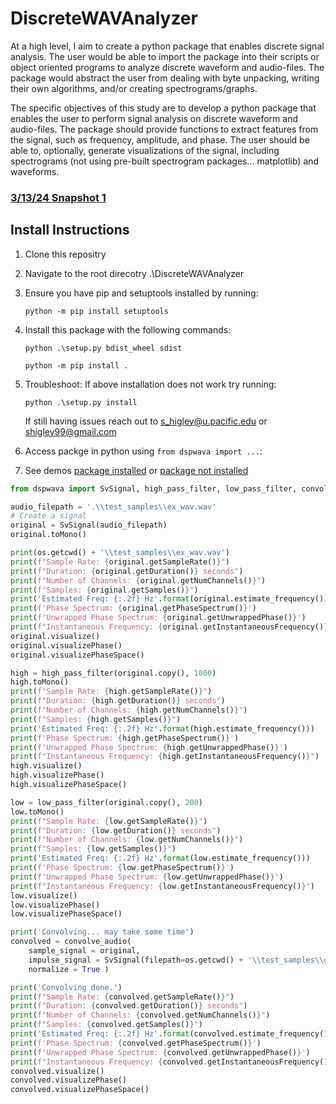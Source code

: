 # DiscreteWAVAnalyzer

At a high level, I aim to create a python package that enables discrete signal analysis. The user would be able to import the package
into their scripts or object oriented programs to analyze discrete waveform and audio-files. The package would abstract the user from
dealing with byte unpacking, writing their own algorithms, and/or creating spectrograms/graphs.

The specific objectives of this study are to develop a python package that enables the user to perform signal analysis on discrete
waveform and audio-files. The package should provide functions to extract features from the signal, such as frequency, amplitude, and
phase. The user should be able to, optionally, generate visualizations of the signal, including spectrograms (not using pre-built
spectrogram packages... matplotlib) and waveforms.


### [3/13/24 Snapshot 1](https://github.com/snhig/DiscreteWAVAnalyzer/wiki/Snapshot-1)

## Install Instructions

1. Clone this repositry
2. Navigate to the root direcotry .\DiscreteWAVAnalyzer
3. Ensure you have pip and setuptools installed by running:

    `python -m pip install setuptools`
    
4. Install this package with the following commands:
   
    `python .\setup.py bdist_wheel sdist`

    `python -m pip install .`

5. Troubleshoot: If above installation does not work try running:

    `python .\setup.py install`

    If still having issues reach out to s_higley@u.pacific.edu or shigley99@gmail.com

6. Access packge in python using `from dspwava import ...`:

7. See demos [package installed](https://github.com/snhig/DiscreteWAVAnalyzer/blob/main/demo_w_install.py) or [package not installed](https://github.com/snhig/DiscreteWAVAnalyzer/blob/main/demo_no_install.py)
        
```python
from dspwava import SvSignal, high_pass_filter, low_pass_filter, convolve_audio

audio_filepath = '.\\test_samples\\ex_wav.wav'
# Create a signal
original = SvSignal(audio_filepath)
original.toMono()

print(os.getcwd() + '\\test_samples\\ex_wav.wav')
print(f"Sample Rate: {original.getSampleRate()}")
print(f"Duration: {original.getDuration()} seconds")
print(f"Number of Channels: {original.getNumChannels()}")
print(f"Samples: {original.getSamples()}")
print('Estimated Freq: {:.2f} Hz'.format(original.estimate_frequency()))
print(f'Phase Spectrum: {original.getPhaseSpectrum()}')
print(f'Unwrapped Phase Spectrum: {original.getUnwrappedPhase()}')
print(f"Instantaneous Frequency: {original.getInstantaneousFrequency()}")
original.visualize()
original.visualizePhase()
original.visualizePhaseSpace()

high = high_pass_filter(original.copy(), 1000)
high.toMono()
print(f"Sample Rate: {high.getSampleRate()}")
print(f"Duration: {high.getDuration()} seconds")
print(f"Number of Channels: {high.getNumChannels()}")
print(f"Samples: {high.getSamples()}")
print('Estimated Freq: {:.2f} Hz'.format(high.estimate_frequency()))
print(f'Phase Spectrum: {high.getPhaseSpectrum()}')
print(f'Unwrapped Phase Spectrum: {high.getUnwrappedPhase()}')
print(f"Instantaneous Frequency: {high.getInstantaneousFrequency()}")
high.visualize()
high.visualizePhase()
high.visualizePhaseSpace()

low = low_pass_filter(original.copy(), 200)
low.toMono()
print(f"Sample Rate: {low.getSampleRate()}")
print(f"Duration: {low.getDuration()} seconds")
print(f"Number of Channels: {low.getNumChannels()}")
print(f"Samples: {low.getSamples()}")
print('Estimated Freq: {:.2f} Hz'.format(low.estimate_frequency()))
print(f'Phase Spectrum: {low.getPhaseSpectrum()}')
print(f'Unwrapped Phase Spectrum: {low.getUnwrappedPhase()}')
print(f"Instantaneous Frequency: {low.getInstantaneousFrequency()}")
low.visualize()
low.visualizePhase()
low.visualizePhaseSpace()

print('Convolving... may take some time')
convolved = convolve_audio(
    sample_signal = original, 
    impulse_signal = SvSignal(filepath=os.getcwd() + '\\test_samples\\gtr_ir.wav'), 
    normalize = True )

print('Convolving done.')
print(f"Sample Rate: {convolved.getSampleRate()}")
print(f"Duration: {convolved.getDuration()} seconds")
print(f"Number of Channels: {convolved.getNumChannels()}")
print(f"Samples: {convolved.getSamples()}")
print('Estimated Freq: {:.2f} Hz'.format(convolved.estimate_frequency()))
print(f'Phase Spectrum: {convolved.getPhaseSpectrum()}')
print(f'Unwrapped Phase Spectrum: {convolved.getUnwrappedPhase()}')
print(f"Instantaneous Frequency: {convolved.getInstantaneousFrequency()}")
convolved.visualize()
convolved.visualizePhase()
convolved.visualizePhaseSpace() 

```

